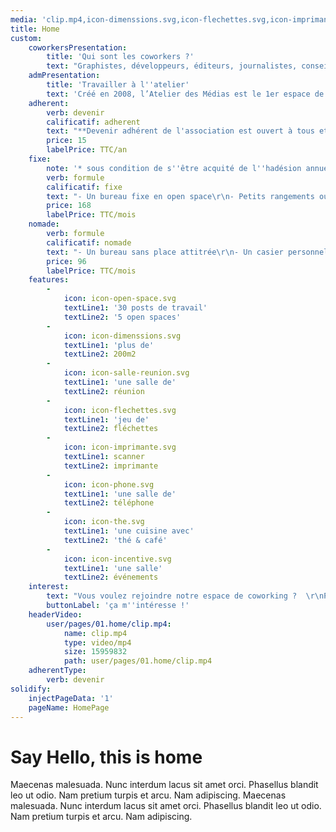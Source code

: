 ```yaml
---
media: 'clip.mp4,icon-dimenssions.svg,icon-flechettes.svg,icon-imprimante.svg,icon-incentive.svg,icon-loupe.svg,icon-open-space.svg,icon-phone.svg,icon-salle-reunion.svg,icon-the.svg'
title: Home
custom:
    coworkersPresentation:
        title: 'Qui sont les coworkers ?'
        text: "Graphistes, développeurs, éditeurs, journalistes, conseils en communication, rédacteurs, traducteurs, réalisateurs, photographes, et autres inventeurs des médias d’aujourd’hui, ils sont indépendants ou télétravailleurs et offrent une expertise inégalée dans le domaine des médias et de la communication.\r\n\r\nDes professionnels qui travaillent en solo ou en équipe et s’appuient sur la force du réseau pour collaborer."
    admPresentation:
        title: 'Travailler à l''atelier'
        text: 'Créé en 2008, l’Atelier des Médias est le 1er espace de coworking lyonnais. C’est une association qui regroupe des professionnels des médias (journalisme, web, graphisme, traduction, vidéo/photo, etc.), un vivier de compétences qui collabore et invente de nouveaux modes de travail dans ce lieu de 212 m2 en centre ville.'
    adherent:
        verb: devenir
        calificatif: adherent
        text: "**Devenir adhérent de l'association est ouvert à tous et permet de :**\r\n\r\n- Recevoir des invitations à tous les évènements de l'association\r\n- participer aux assemblées générales\r\n- Avoir la possibilité de se présenter aux élections du CA"
        price: 15
        labelPrice: TTC/an
    fixe:
        note: '* sous condition de s''être acquité de l''hadésion annuelle de 15 €'
        verb: formule
        calificatif: fixe
        text: "- Un bureau fixe en open space\r\n- Petits rangements ouverts\r\n- Un badge d'accès 24h/24 et 7j/7\r\n- Règlement mensuel par prélèvement automatique\r\n- 2 mois de préavis"
        price: 168
        labelPrice: TTC/mois
    nomade:
        verb: formule
        calificatif: nomade
        text: "- Un bureau sans place attitrée\r\n- Un casier personnel\r\n- Un badge d'accès 24h/24 et 7j/7\r\n- Règlement mensuel par prélèvement automatique\r\n- 2 mois de préavis"
        price: 96
        labelPrice: TTC/mois
    features:
        -
            icon: icon-open-space.svg
            textLine1: '30 posts de travail'
            textLine2: '5 open spaces'
        -
            icon: icon-dimenssions.svg
            textLine1: 'plus de'
            textLine2: 200m2
        -
            icon: icon-salle-reunion.svg
            textLine1: 'une salle de'
            textLine2: réunion
        -
            icon: icon-flechettes.svg
            textLine1: 'jeu de'
            textLine2: fléchettes
        -
            icon: icon-imprimante.svg
            textLine1: scanner
            textLine2: imprimante
        -
            icon: icon-phone.svg
            textLine1: 'une salle de'
            textLine2: téléphone
        -
            icon: icon-the.svg
            textLine1: 'une cuisine avec'
            textLine2: 'thé & café'
        -
            icon: icon-incentive.svg
            textLine1: 'une salle'
            textLine2: événements
    interest:
        text: "Vous voulez rejoindre notre espace de coworking ?  \r\nPour vous présenter les lieux de l'association et pour apprendre à vous connaître,  \r\nnous vous invitons à déjeuner avec nous un mardi midi !  "
        buttonLabel: 'ça m''intéresse !'
    headerVideo:
        user/pages/01.home/clip.mp4:
            name: clip.mp4
            type: video/mp4
            size: 15959832
            path: user/pages/01.home/clip.mp4
    adherentType:
        verb: devenir
solidify:
    injectPageData: '1'
    pageName: HomePage
---
```


# Say Hello, this is home

Maecenas malesuada. Nunc interdum lacus sit amet orci. Phasellus blandit leo ut odio. Nam pretium turpis et arcu. Nam adipiscing. Maecenas malesuada. Nunc interdum lacus sit amet orci. Phasellus blandit leo ut odio. Nam pretium turpis et arcu. Nam adipiscing.
